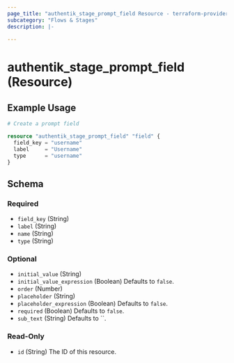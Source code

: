 ```yaml
---
page_title: "authentik_stage_prompt_field Resource - terraform-provider-authentik"
subcategory: "Flows & Stages"
description: |-
  
---
```


# authentik_stage_prompt_field (Resource)




## Example Usage

```terraform
# Create a prompt field

resource "authentik_stage_prompt_field" "field" {
  field_key = "username"
  label     = "Username"
  type      = "username"
}
```

<!-- schema generated by tfplugindocs -->
## Schema

### Required

- `field_key` (String)
- `label` (String)
- `name` (String)
- `type` (String)

### Optional

- `initial_value` (String)
- `initial_value_expression` (Boolean) Defaults to `false`.
- `order` (Number)
- `placeholder` (String)
- `placeholder_expression` (Boolean) Defaults to `false`.
- `required` (Boolean) Defaults to `false`.
- `sub_text` (String) Defaults to ``.

### Read-Only

- `id` (String) The ID of this resource.
